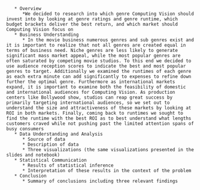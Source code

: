 
       * Overview
          *We decided to research into which genre Computing Vision should invest into by looking at genre ratings and genre runtime, which budget brackets deliver the best return, and which market should Computing Vision focus on
       * Business Understanding
          * In the movie business numerous genres and sub genres exist and it is important to realize that not all genres are created equal in terms of business need. Niche genres are less likely to generate significant mass market appeal, while the most popular genres are often saturated by competing movie studios. To this end we decided to use audience reception scores to indicate the best and most popular genres to target. Additionally we examined the runtimes of each genre as each extra minute can add significantly to expenses to refine down further the optimal genre. Furthermore as international markets expand, it is important to examine both the feasibility of domestic and international audiences for Computing Vision. As production centers like Bollywood show, studios can reap great success by primarily targeting international audiences, so we set out to understand the size and attractiveness of these markets by looking at ROI in both markets. Finally, coming back to runtimes we sought to find the runtime with the best ROI as to best understand what lengths customers craved while not pushing past the limited attention spans of busy consumers
       * Data Understanding and Analysis
          * Source of data
          * Description of data
          * Three visualizations (the same visualizations presented in the slides and notebook)
       * Statistical Communication
          * Results of statistical inference
          * Interpretation of these results in the context of the problem
       * Conclusion
          * Summary of conclusions including three relevant findings

